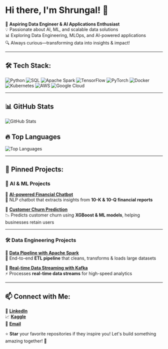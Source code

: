 # Hi there, I'm Shrungal! 👋  

🚀 **Aspiring Data Engineer & AI Applications Enthusiast**  
💡 Passionate about AI, ML, and scalable data solutions  
📊 Exploring Data Engineering, MLOps, and AI-powered applications  
🔍 Always curious—transforming data into insights & impact!  

---

## 🛠 Tech Stack:
![Python](https://img.shields.io/badge/-Python-3776AB?style=flat&logo=python&logoColor=white)
![SQL](https://img.shields.io/badge/-SQL-4479A1?style=flat&logo=MySQL&logoColor=white)
![Apache Spark](https://img.shields.io/badge/-Apache%20Spark-FEAA2D?style=flat&logo=apache-spark&logoColor=white)
![TensorFlow](https://img.shields.io/badge/-TensorFlow-FF6F00?style=flat&logo=tensorflow&logoColor=white)
![PyTorch](https://img.shields.io/badge/-PyTorch-EE4C2C?style=flat&logo=pytorch&logoColor=white)
![Docker](https://img.shields.io/badge/-Docker-2496ED?style=flat&logo=docker&logoColor=white)
![Kubernetes](https://img.shields.io/badge/-Kubernetes-326CE5?style=flat&logo=kubernetes&logoColor=white)
![AWS](https://img.shields.io/badge/-AWS-232F3E?style=flat&logo=amazon-aws&logoColor=white)
![Google Cloud](https://img.shields.io/badge/-GCP-4285F4?style=flat&logo=google-cloud&logoColor=white)

---

## 📊 GitHub Stats
![GitHub Stats](https://github-readme-stats.vercel.app/api?username=Shrungal-DSAI&show_icons=true&theme=tokyonight)

## 🔥 Top Languages
![Top Languages](https://github-readme-stats.vercel.app/api/top-langs/?username=Shrungal-DSAI&layout=compact&theme=tokyonight)

---

## 📌 Pinned Projects:
### 🚀 AI & ML Projects  
🔹 [**AI-powered Financial Chatbot**](https://github.com/shrungal-ai/financial-chatbot)  
💬 NLP chatbot that extracts insights from **10-K & 10-Q financial reports**  

🔹 [**Customer Churn Prediction**](https://github.com/shrungal-ai/churn-prediction)  
📉 Predicts customer churn using **XGBoost & ML models**, helping businesses retain users  

---

### 🛠 Data Engineering Projects  
🔹 [**Data Pipeline with Apache Spark**](https://github.com/shrungal-ai/spark-pipeline)  
🔄 End-to-end **ETL pipeline** that cleans, transforms & loads large datasets  

🔹 [**Real-time Data Streaming with Kafka**](https://github.com/shrungal-ai/kafka-streaming)  
⚡ Processes **real-time data streams** for high-speed analytics  

---

## 📫 Connect with Me:
🔗 [**LinkedIn**](https://www.linkedin.com/in/shrungal-kulkarni-84a3681a1/)  
📈 [**Kaggle**](https://www.kaggle.com/shrungal)  
📧 [**Email**](mailto:shrungalkulkarni30@gmail.com)  

⭐ **Star** your favorite repositories if they inspire you! Let's build something amazing together! 🚀
